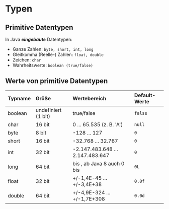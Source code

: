 # Typen

## Primitive Datentypen

In Java _**eingebaute**_ Datentypen:

* Ganze Zahlen: `byte, short, int, long`
* Gleitkomma \(Reelle-\) Zahlen: `float, double` 
* Zeichen: `char`
* Wahrheitswerte: `boolean (true/false)`

## Werte von primitive Datentypen

| Typname | Größe | Wertebereich | Default-Werte |
| :--- | :--- | :--- | :--- |
| boolean | undefiniert \(1 bit\) | true/false | `false` |
| char | 16 bit | 0 ... 65.535 \(z. B. 'A'\) | `null` |
| byte | 8 bit | -128 ... 127 | `0` |
| short | 16 bit | -32.768 ... 32.767 | `0` |
| int | 32 bit | -2.147.483.648 ... 2.147.483.647 | `0` |
| long | 64 bit |  bis , ab Java 8 auch 0 bis  | `0L` |
| float | 32 bit | +/-1,4E-45 ... +/-3,4E+38 | `0.0f` |
| double | 64 bit | +/-4,9E-324 ... +/-1,7E+308 | `0.0d` |

